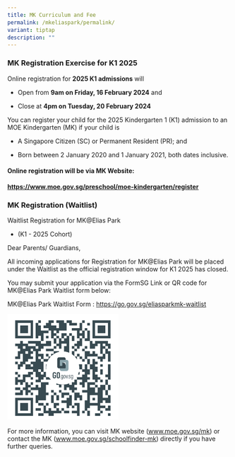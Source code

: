 ```yaml
---
title: MK Curriculum and Fee
permalink: /mkeliaspark/permalink/
variant: tiptap
description: ""
---
```

<h3>MK Registration Exercise for K1 2025</h3>
<p>Online registration for <strong>2025 K1 admissions</strong> will</p>
<ul data-tight="true" class="tight">
<li>
<p>Open from <strong>9am on Friday, 16 February 2024</strong> and</p>
</li>
<li>
<p>Close at <strong>4pm on Tuesday, 20 February 2024</strong>
</p>
</li>
</ul>
<p>You can register your child for the 2025 Kindergarten 1 (K1) admission
to an MOE Kindergarten (MK) if your child is</p>
<ul data-tight="true" class="tight">
<li>
<p>A Singapore Citizen (SC) or Permanent Resident (PR); and</p>
</li>
<li>
<p>Born between 2 January 2020 and 1 January 2021, both dates inclusive.</p>
</li>
</ul>
<h4>Online registration will be via MK Website:</h4>
<p><strong><a href="https://www.moe.gov.sg/preschool/moe-kindergarten/register" rel="noopener noreferrer nofollow" target="_blank"><u>https://www.moe.gov.sg/preschool/moe-kindergarten/register</u></a></strong>
</p>
<h3>MK Registration (Waitlist)</h3>
<p>Waitlist Registration for MK@Elias Park</p>
<ul data-tight="true" class="tight">
<li>
<p>(K1 - 2025 Cohort)</p>
<p></p>
</li>
</ul>
<p>Dear Parents/ Guardians,</p>
<p>All incoming applications for Registration for MK@Elias Park will be placed
under the Waitlist as the official registration window for K1 2025 has
closed.</p>
<p>You may submit your application via the FormSG Link or QR code for MK@Elias
Park Waitlist form below:</p>
<p>MK@Elias Park Waitlist Form : <a href="https://go.gov.sg/eliasparkmk-waitlist" rel="noopener noreferrer nofollow" target="_blank">https://go.gov.sg/eliasparkmk-waitlist</a>
</p>
<p></p>
<div class="isomer-image-wrapper">
<img style="width: 50%;" height="auto" width="100%" alt="Scan QR Code" src="/images/https___go_gov_sg_eliasparkmk_waitlist_QR.png">
</div>
<p>For more information, you can visit MK website (<a href="http://www.moe.gov.sg/mk" rel="noopener noreferrer nofollow" target="_blank"><u>www.moe.gov.sg/mk</u></a>) or contact
the MK (<a href="http://www.moe.gov.sg/schoolfinder-mk" rel="noopener noreferrer nofollow" target="_blank"><u>www.moe.gov.sg/schoolfinder-mk</u></a>)
directly if you have further queries.</p>
<p></p>
<p></p>